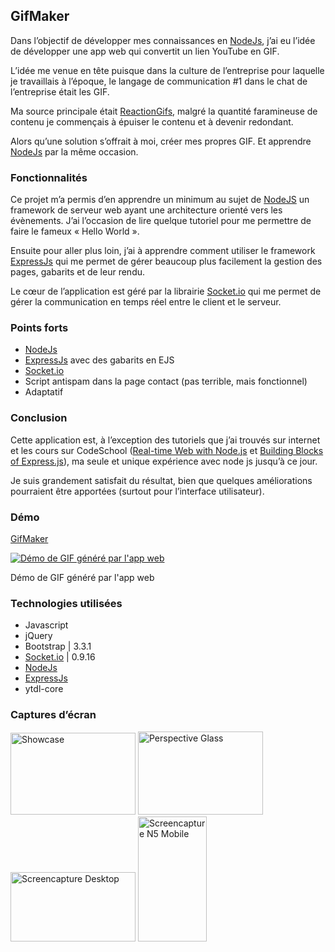 ## GifMaker

Dans l’objectif de développer mes connaissances en [NodeJs](https://nodejs.org/), j’ai eu l’idée de développer une app web qui convertit un lien YouTube en GIF.

L’idée me venue en tête puisque dans la culture de l’entreprise pour laquelle je travaillais à l’époque, le langage de communication #1 dans le chat de l’entreprise était les GIF.

Ma source principale était [ReactionGifs](http://www.reactiongifs.com/), malgré la quantité faramineuse de contenu je commençais à épuiser le contenu et à devenir redondant.

Alors qu’une solution s’offrait à moi, créer mes propres GIF.
Et apprendre [NodeJs](https://nodejs.org/) par la même occasion.

### Fonctionnalités

Ce projet m’a permis d’en apprendre un minimum au sujet de [NodeJS](https://nodejs.org/) un framework de serveur web ayant une architecture orienté vers les évènements. J’ai l’occasion de lire quelque tutoriel pour me permettre de faire le fameux « Hello World ».

Ensuite pour aller plus loin, j’ai à apprendre comment utiliser le framework [ExpressJs](http://expressjs.com/) qui me permet de gérer beaucoup plus facilement la gestion des pages, gabarits et de leur rendu.

Le cœur de l’application est géré par la librairie [Socket.io](http://socket.io/) qui me permet de gérer la communication en temps réel entre le client et le serveur.

### Points forts

+ [NodeJs](https://nodejs.org/)
+ [ExpressJs](http://expressjs.com/) avec des gabarits en EJS
+ [Socket.io](http://socket.io/)
+ Script antispam dans la page contact (pas terrible, mais fonctionnel)
+ Adaptatif

### Conclusion

Cette application est, à l’exception des tutoriels que j’ai trouvés sur internet et les cours sur CodeSchool ([Real-time Web with Node.js](https://www.codeschool.com/courses/real-time-web-with-node-js) et [Building Blocks of Express.js](https://www.codeschool.com/courses/building-blocks-of-express-js)), ma seule et unique expérience avec node js jusqu’à ce jour.

Je suis grandement satisfait du résultat, bien que quelques améliorations pourraient être apportées (surtout pour l’interface utilisateur).

### Démo

[GifMaker](http://gif.cvolcy.com/)

[![Démo de GIF généré par l'app web](https://s3.amazonaws.com/cvolcy/uploads/2015/05/gif-demo.gif)](http://gif.cvolcy.com/)

Démo de GIF généré par l'app web

### Technologies utilisées

+ Javascript
+ jQuery
+ Bootstrap | 3.3.1
+ [Socket.io](http://socket.io/) | 0.9.16
+ [NodeJs](https://nodejs.org/)
+ [ExpressJs](http://expressjs.com/)
+ ytdl-core

### Captures d’écran

  <a href="http://cvolcy.s3.amazonaws.com/uploads/2015/05/website_showcase.png"><img width="200" height="131" src="http://cvolcy.s3.amazonaws.com/uploads/2015/05/website_showcase.png" class="attachment-thumbnail" alt="Showcase"></a> <a href="http://cvolcy.s3.amazonaws.com/uploads/2015/05/Perspective-glass.png"><img width="200" height="133" src="http://cvolcy.s3.amazonaws.com/uploads/2015/05/Perspective-glass.png" class="attachment-thumbnail" alt="Perspective Glass"></a> <a href="http://cvolcy.s3.amazonaws.com/uploads/2015/05/screencapture-gif-cvolcy-com.png"><img width="200" height="111" src="http://cvolcy.s3.amazonaws.com/uploads/2015/05/screencapture-gif-cvolcy-com.png" class="attachment-thumbnail" alt="Screencapture Desktop"></a> <a href="http://cvolcy.s3.amazonaws.com/uploads/2015/05/screencapture-gif-cvolcy-com-n5-mobile_0.png"><img width="110" height="200" src="http://cvolcy.s3.amazonaws.com/uploads/2015/05/screencapture-gif-cvolcy-com-n5-mobile_0.png" class="attachment-thumbnail" alt="Screencapture N5 Mobile"></a>